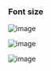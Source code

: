 ### Font size

![image](https://user-images.githubusercontent.com/9732874/200008694-9fd1adae-3d29-4a74-828e-50067d69c921.png)

![image](https://user-images.githubusercontent.com/9732874/200009397-f673261e-9059-4d99-93ca-4d2d5579180d.png)

![image](https://user-images.githubusercontent.com/9732874/200007523-58bb0863-4f48-4aa3-a5c7-7400637c1647.png)
